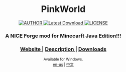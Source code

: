 <h1 align="center">PinkWorld</h1>

<div align="center">
  <a href="mailto:whitecat.this@gmail.com">
    <img src="https://img.shields.io/badge/AUTHOR-RAINBOWSCAT-brightgreen" alt="AUTHOR">
  </a>
  <a href="https://github.com/rainbowscat/PinkWorld/">
    <img src="https://img.shields.io/badge/VERSION-PreAnnoucement-ff69b4" alt="Latest Download">
  </a>
  <a href="https://github.com/rainbowscat/PinkWorld/blob/master/LICENSE">
    <img src="https://img.shields.io/badge/LICENSE-Apache_2.0-blue" alt="LICENSE">
  </a>
</div>

<div align="center">
  <h3>
    <a>
      A NICE Forge mod for Minecarft Java Edition!!!
    </a>
  </h3>
  <h3>
    <a href="https://minecraft.dofozero.top/">
      Website
    </a>
    <span> | </span>
    <a href="#description">
      Description
    </a>
    <span> | </span>
    <a href="https://github.com/rainbowscat/PinkWorld">
      Downloads
    </a>
  </h3>
  <sub>
    Available for Windows.
    <br>
    <a href="https://github.com/rainbowscat/PinkWorld">en-us</a> | <a href="https://github.com/rainbowscat/PinkWorld">中文</a>
</sub>
